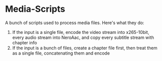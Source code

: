 Media-Scripts
===
A bunch of scripts used to process media files. Here's what they do:
1. If the input is a single file, encode the video stream into x265-10bit, every audio stream into NeroAac, and copy every subtitle stream with chapter info
2. If the input is a bunch of files, create a chapter file first, then treat them as a single file, concatenating them and encode
